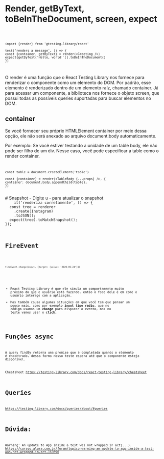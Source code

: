 # Render, getByText, toBeInTheDocument, screen, expect

<code> 

    import {render} from '@testing-library/react'

    test('renders a message', () => {
    const {container, getByText} = render(<Greeting />)
    expect(getByText('Hello, world!')).toBeInTheDocument()
    })
</code>

O render é uma função que o React Testing Library nos fornece para renderizar o componente como um elemento do DOM. Por padrão, esse elemento é renderizado dentro de um elemento raíz, chamado container. Já para acessar um componente, a biblioteca nos fornece o objeto screen, que possui todas as possíveis queries suportadas para buscar elementos no DOM.

## container

 Se você fornecer seu próprio HTMLElement container por meio dessa opção, ele não será anexado ao arquivo document.body automaticamente.

Por exemplo: Se você estiver testando a unidade de um table body, ele não pode ser filho de um div. Nesse caso, você pode especificar a table como o render container.
<code>
    
    const table = document.createElement('table')

    const {container} = render(<TableBody {...props} />, {
    container: document.body.appendChild(table),
    })
</code>
# Snapshot
- Digite u - para atualizar o snapshot

<code>
    it('renderiza corretamente', () => {
  const tree = renderer
    .create(<Link page="http://www.instagram.com">Instagram</Link>)
    .toJSON();
  expect(tree).toMatchSnapshot();
});
<code>

# FireEvent

<code>

    fireEvent.change(input, {target: {value: '2020-05-24'}})
</code>

- React Testing Library é que ele simula um comportamento muito próximo do que o usuário está fazendo, então o foco dele é em como o usuário interage com a aplicação. 
- Mas também causa algumas situações em que você tem que pensar um pouco mais, como por exemplo **input tipo radio**, que no código usamos um **change** para disparar o evento, mas no teste vamos usar o **click**,

# Funções async
A query findBy retorna uma promise que é completada quando o elemento é encontrado, dessa forma nosso teste espera até que o componente esteja disponível.


Cheatsheet
https://testing-library.com/docs/react-testing-library/cheatsheet

# Queries
https://testing-library.com/docs/queries/about/#queries

# Dúvida:
Warning: An update to App inside a test was not wrapped in act(...).
https://cursos.alura.com.br/forum/topico-warning-an-update-to-app-inside-a-test-was-not-wrapped-in-act-169890